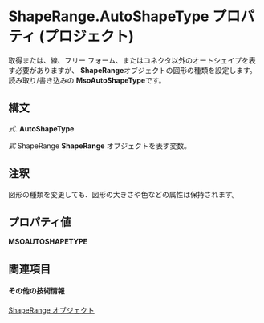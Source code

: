 
# ShapeRange.AutoShapeType プロパティ (プロジェクト)
取得または、線、フリー フォーム、またはコネクタ以外のオートシェイプを表す必要がありますが、  **ShapeRange**オブジェクトの図形の種類を設定します。読み取り/書き込みの **MsoAutoShapeType**です。

## 構文

 _式_. **AutoShapeType**

 _式_ ShapeRange **ShapeRange** オブジェクトを表す変数。


## 注釈

図形の種類を変更しても、図形の大きさや色などの属性は保持されます。


## プロパティ値

 **MSOAUTOSHAPETYPE**


## 関連項目


#### その他の技術情報


[ShapeRange オブジェクト](315031aa-4b8c-424b-26e7-ce15897beb05.md)
[](http://msdn.microsoft.com/en-us/library/office/ff862770%28v=office.15%29)